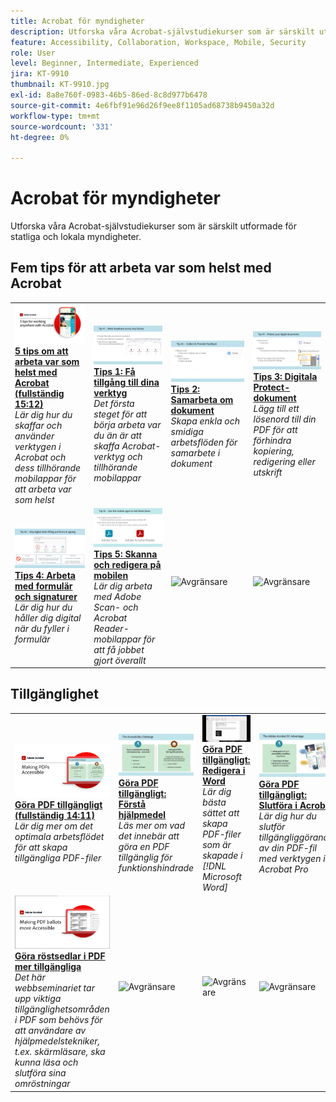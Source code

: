 ```yaml
---
title: Acrobat för myndigheter
description: Utforska våra Acrobat-självstudiekurser som är särskilt utformade för statliga och lokala myndigheter
feature: Accessibility, Collaboration, Workspace, Mobile, Security
role: User
level: Beginner, Intermediate, Experienced
jira: KT-9910
thumbnail: KT-9910.jpg
exl-id: 8a8e760f-0983-46b5-86ed-8c8d977b6478
source-git-commit: 4e6fbf91e96d26f9ee8f1105ad68738b9450a32d
workflow-type: tm+mt
source-wordcount: '331'
ht-degree: 0%

---
```


# Acrobat för myndigheter

Utforska våra Acrobat-självstudiekurser som är särskilt utformade för statliga och lokala myndigheter.

## Fem tips för att arbeta var som helst med Acrobat

<table style="table-layout:fixed">
<tr>
  <td>
    <a href="5-tips-for-working-anywhere-with-acrobat-dc-for-government.md">
      <img alt="Fem tips för att arbeta var som helst med Acrobat (komplett 15:12)" src="../../assets/5tipscomplete.png" />
    </a>
    <div>
    <a href="5-tips-for-working-anywhere-with-acrobat-dc-for-government.md"><strong>5 tips om att arbeta var som helst med Acrobat (fullständig 15:12)</strong></a>
    </div>
    <em>Lär dig hur du skaffar och använder verktygen i Acrobat och dess tillhörande mobilappar för att arbeta var som helst</em>
    <br>
  </td>
  <td>
    <a href="get-your-tools.md">
      <img alt="Tips 1: Skaffa dina verktyg" src="../../assets/Tip1.png" />
    </a>
    <div>
    <a href="get-your-tools.md"><strong>Tips 1: Få tillgång till dina verktyg</strong></a>
    </div>
    <em>Det första steget för att börja arbeta var du än är att skaffa Acrobat-verktyg och tillhörande mobilappar</em>
    <br>
  </td>  
  <td>
    <a href="collaborate-on-documents.md">
      <img alt="Tips 2: Samarbeta i dokument" src="../../assets/Tip2.png" />
    </a>
    <div>
    <a href="collaborate-on-documents.md"><strong>Tips 2: Samarbeta om dokument</strong></a>
    </div>
    <em>Skapa enkla och smidiga arbetsflöden för samarbete i dokument</em>
    <br>
  </td>
  <td>
    <a href="protect-digital-documents.md">
      <img alt="Tips: 3Protect digitala dokument" src="../../assets/Tip3.png" />
    </a>
    <div>
    <a href="protect-digital-documents.md"><strong>Tips 3: Digitala Protect-dokument</strong></a>
    </div>
    <em>Lägg till ett lösenord till din PDF för att förhindra kopiering, redigering eller utskrift</em>
    <br>
  </td>
</tr>
  <td>
    <a href="work-with-forms-and-signatures.md">
      <img alt="Tips 4: Arbeta med formulär och signaturer" src="../../assets/Tip4.png" />
    </a>
    <div>
    <a href="work-with-forms-and-signatures.md"><strong>Tips 4: Arbeta med formulär och signaturer</strong></a>
    </div>
    <em>Lär dig hur du håller dig digital när du fyller i formulär</em>
    <br>
  </td>
  <td>
    <a href="scan-and-edit-on-mobile.md">
      <img alt="Tips 5: Skanna och redigera på mobilen" src="../../assets/Tip5.png" />
    </a>
    <div>
    <a href="scan-and-edit-on-mobile.md"><strong>Tips 5: Skanna och redigera på mobilen</strong></a>
    </div>
    <em>Lär dig arbeta med Adobe Scan- och Acrobat Reader-mobilappar för att få jobbet gjort överallt</em>
    <br>
  </td>
  <td>
   <img alt="Avgränsare" src="../../assets/Grayspacer.png" />
    <div>
    <br>
  </td>
  <td>
   <img alt="Avgränsare" src="../../assets/Grayspacer.png" />
    <div>
    <br>
  </td>
</tr>
</table>

## Tillgänglighet

<table>
<tr>
  <td>
    <a href="making-pdfs-accessible.md">
      <img alt="Göra PDF tillgängligt (fullständig 14:11)" src="../../assets/Accessiblecomplete.png" />
    </a>
    <div>
    <a href="making-pdfs-accessible.md"><strong>Göra PDF tillgängligt (fullständig 14:11)</strong></a>
    </div>
    <em>Lär dig mer om det optimala arbetsflödet för att skapa tillgängliga PDF-filer</em>
    <br>
  </td>
  <td>
    <a href="understanding-accessibility.md">
      <img alt="Göra PDF tillgänglig: Förstå hjälpmedel" src="../../assets/Accessibiityunderstanding.png" />
    </a>
    <div>
    <a href="understanding-accessibility.md"><strong>Göra PDF tillgängligt: Förstå hjälpmedel</strong></a>
    </div>
    <em>Läs mer om vad det innebär att göra en PDF tillgänglig för funktionshindrade</em>
    <br>
  </td>  
  <td>
    <a href="collaborate-on-documents.md">
      <img alt="Göra PDF tillgänglig: Skapa i Word" src="../../assets/Accessibilityword.png" />
    </a>
    <div>
    <a href="collaborate-on-documents.md"><strong>Göra PDF tillgängligt: Redigera i Word</strong></a>
    </div>
    <em>Lär dig bästa sättet att skapa PDF-filer som är skapade i [!DNL Microsoft Word]</em>
    <br>
  </td>
   <td>
    <a href="finishing-in-acrobat.md">
      <img alt="Göra PDF tillgängligt: Slutföra i Acrobat" src="../../assets/Accessibilityacrobat.png" />
    </a>
    <div>
    <a href="finishing-in-acrobat.md"><strong>Göra PDF tillgängligt: Slutföra i Acrobat</strong></a>
    </div>
    <em>Lär dig hur du slutför tillgängliggörandet av din PDF-fil med verktygen i Acrobat Pro</em>
    <br>
  </td>
</tr>
<tr>
  <td>
    <a href="making-pdf-ballots-accessible.md">
      <img alt="Göra röstsedlar i PDF mer tillgängliga" src="../../assets/Accessibleballots.png" />
    </a>
    <div>
    <a href="making-pdf-ballots-accessible.md"><strong>Göra röstsedlar i PDF mer tillgängliga</strong></a>
    </div>
    <em>Det här webbseminariet tar upp viktiga tillgänglighetsområden i PDF som behövs för att användare av hjälpmedelstekniker, t.ex. skärmläsare, ska kunna läsa och slutföra sina omröstningar</em>
    <br>
  </td>  
  <td>
   <img alt="Avgränsare" src="../../assets/Grayspacer.png" />
    <div>
    <br>
  </td>
  <td>
   <img alt="Avgränsare" src="../../assets/Grayspacer.png" />
    <div>
    <br>
  </td>
  <td>
   <img alt="Avgränsare" src="../../assets/Grayspacer.png" />
    <div>
    <br>
  </td>
</tr>
</table>
